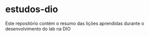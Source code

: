 # estudos-dio
Este repositório contém o resumo das lições aprendidas durante o desenvolvimento do lab na DIO
